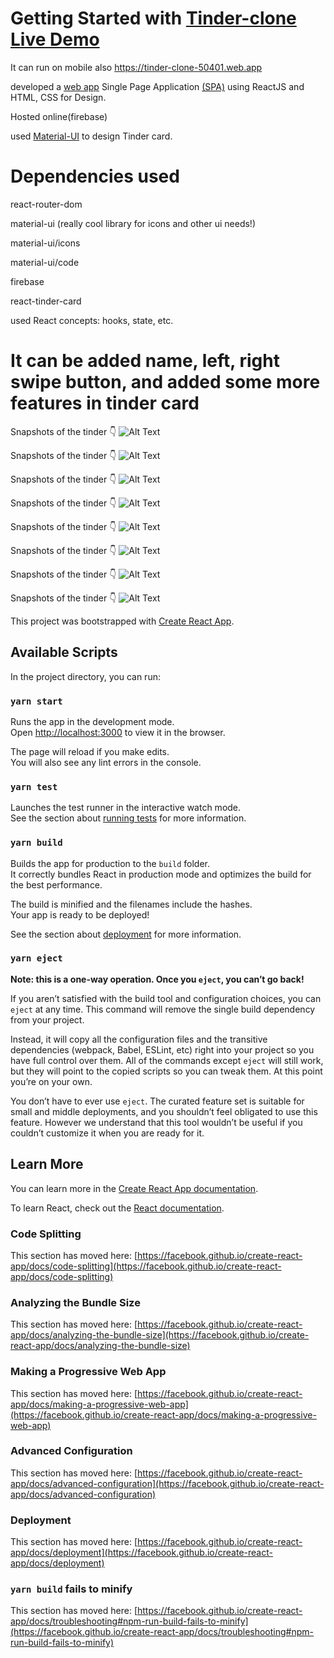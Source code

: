 # Getting Started with  [Tinder-clone Live Demo](https://tinder-clone-50401.web.app)

 It can run on mobile also https://tinder-clone-50401.web.app

developed a [web app](https://tinder-clone-50401.web.app) Single Page Application [(SPA)](https://en.wikipedia.org/wiki/Single-page_application) using ReactJS and HTML, CSS for Design.

Hosted online(firebase)

used [Material-UI](https://material-ui.com/) to design Tinder card.


# Dependencies used

react-router-dom

material-ui (really cool library for icons and other ui needs!)

material-ui/icons

material-ui/code

firebase

react-tinder-card


used React concepts: hooks, state, etc.

# It can be added name, left, right swipe button, and added some more features in tinder card


Snapshots of the tinder 👇
![Alt Text](Screenshot%20(282).png?raw=true "Title")

Snapshots of the tinder 👇
![Alt Text](Screenshot%20(283).png?raw=true "Title")

Snapshots of the tinder 👇
![Alt Text](Screenshot%20(290).png?raw=true "Title")


Snapshots of the tinder 👇
![Alt Text](Screenshot%20(284).png?raw=true "Title")

Snapshots of the tinder 👇
![Alt Text](Screenshot%20(285).png?raw=true "Title")

Snapshots of the tinder 👇
![Alt Text](Screenshot%20(286).png?raw=true "Title")

Snapshots of the tinder 👇
![Alt Text](Screenshot%20(287).png?raw=true "Title")

Snapshots of the tinder 👇
![Alt Text](Screenshot%20(288).png?raw=true "Title")


This project was bootstrapped with [Create React App](https://github.com/facebook/create-react-app).

## Available Scripts

In the project directory, you can run:

### `yarn start`

Runs the app in the development mode.\
Open [http://localhost:3000](http://localhost:3000) to view it in the browser.

The page will reload if you make edits.\
You will also see any lint errors in the console.

### `yarn test`

Launches the test runner in the interactive watch mode.\
See the section about [running tests](https://facebook.github.io/create-react-app/docs/running-tests) for more information.

### `yarn build`

Builds the app for production to the `build` folder.\
It correctly bundles React in production mode and optimizes the build for the best performance.

The build is minified and the filenames include the hashes.\
Your app is ready to be deployed!

See the section about [deployment](https://facebook.github.io/create-react-app/docs/deployment) for more information.

### `yarn eject`

**Note: this is a one-way operation. Once you `eject`, you can’t go back!**

If you aren’t satisfied with the build tool and configuration choices, you can `eject` at any time. This command will remove the single build dependency from your project.

Instead, it will copy all the configuration files and the transitive dependencies (webpack, Babel, ESLint, etc) right into your project so you have full control over them. All of the commands except `eject` will still work, but they will point to the copied scripts so you can tweak them. At this point you’re on your own.

You don’t have to ever use `eject`. The curated feature set is suitable for small and middle deployments, and you shouldn’t feel obligated to use this feature. However we understand that this tool wouldn’t be useful if you couldn’t customize it when you are ready for it.

## Learn More

You can learn more in the [Create React App documentation](https://facebook.github.io/create-react-app/docs/getting-started).

To learn React, check out the [React documentation](https://reactjs.org/).

### Code Splitting

This section has moved here: [https://facebook.github.io/create-react-app/docs/code-splitting](https://facebook.github.io/create-react-app/docs/code-splitting)

### Analyzing the Bundle Size

This section has moved here: [https://facebook.github.io/create-react-app/docs/analyzing-the-bundle-size](https://facebook.github.io/create-react-app/docs/analyzing-the-bundle-size)

### Making a Progressive Web App

This section has moved here: [https://facebook.github.io/create-react-app/docs/making-a-progressive-web-app](https://facebook.github.io/create-react-app/docs/making-a-progressive-web-app)

### Advanced Configuration

This section has moved here: [https://facebook.github.io/create-react-app/docs/advanced-configuration](https://facebook.github.io/create-react-app/docs/advanced-configuration)

### Deployment

This section has moved here: [https://facebook.github.io/create-react-app/docs/deployment](https://facebook.github.io/create-react-app/docs/deployment)

### `yarn build` fails to minify

This section has moved here: [https://facebook.github.io/create-react-app/docs/troubleshooting#npm-run-build-fails-to-minify](https://facebook.github.io/create-react-app/docs/troubleshooting#npm-run-build-fails-to-minify)
